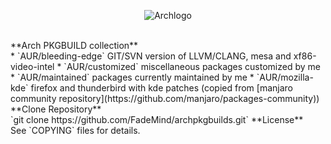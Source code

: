 
<p align="center">
  <img src="https://upload.wikimedia.org/wikipedia/commons/thumb/1/17/Archlinux-vert-dark.svg/365px-Archlinux-vert-dark.svg.png" alt="Archlogo"/>
</p></br>
**Arch PKGBUILD collection**</br>
* `AUR/bleeding-edge`    GIT/SVN version of LLVM/CLANG, mesa and xf86-video-intel
* `AUR/customized`      miscellaneous packages customized by me
* `AUR/maintained`      packages currently maintained by me
* `AUR/mozilla-kde`     firefox and thunderbird with kde patches (copied from [manjaro community repository](https://github.com/manjaro/packages-community))</br>
**Clone Repository**</br>
`git clone https://github.com/FadeMind/archpkgbuilds.git`
**License**</br>
See `COPYING` files for details.
